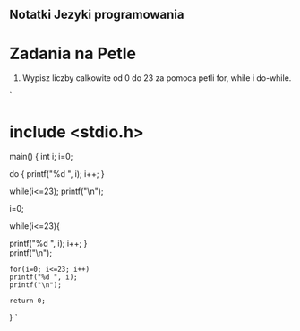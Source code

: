 ## Notatki Jezyki programowania

# Zadania na Petle

1. Wypisz liczby calkowite od 0 do 23 za pomoca petli for, while i do-while.

`
# include <stdio.h>

main() {
int i;
i=0;

 do {
 printf("%d ", i);
 i++;
				}

while(i<=23);
printf("\n");				

i=0;

 while(i<=23){
	
printf("%d ", i);
i++;
	}	
	printf("\n");
		
	for(i=0; i<=23; i++)
	printf("%d ", i);
	printf("\n");
	
	return 0;
}
`
